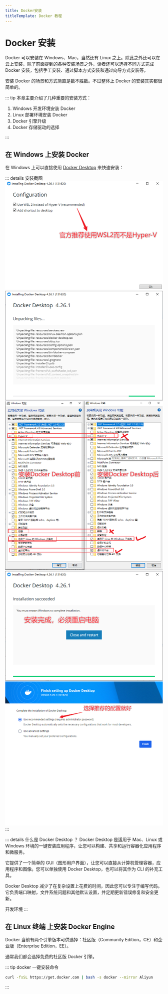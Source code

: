 ```yaml
---
title: Docker安装
titleTemplate: Docker 教程
---
```


# Docker 安装

Docker 可以安装在 Windows、Mac，当然还有 Linux 之上。除此之外还可以在云上安装，除了前面提到的各种安装场景之外，读者还可以选择不同方式完成 Docker 安装，包括手工安装、通过脚本方式安装和通过向导方式安装等。

安装 Docker 的场景和方式简直是数不胜数。不过整体上 Docker 的安装其实都很简单的。

::: tip 本章主要介绍了几种重要的安装方式：

1. Windows 开发环境安装 Docker
2. Linux 部署环境安装 Docker
3. Docker 引擎升级
4. Docker 存储驱动的选择

:::

## 在 Windows 上安装 Docker

在 Windows 上可以直接使用 [Docker Desktop](https://docs.docker.com/desktop/install/windows-install/) 来快速安装：

::: details 安装截图
![](/assets/docker/004.png)
![](/assets/docker/005.png)
![](/assets/docker/006.png)
![](/assets/docker/007.png)
![](/assets/docker/008.png)
:::

::: details 什么是 Docker Desktop ？
Docker Desktop 是适用于 Mac、Linux 或 Windows 环境的一键安装应用程序，让您可以构建、共享和运行容器化应用程序和微服务。

它提供了一个简单的 GUI（图形用户界面），让您可以直接从计算机管理容器，应用程序和图像。您可以单独使用 Docker Desktop，也可以将其作为 CLI 的补充工具。

Docker Desktop 减少了在复杂设置上花费的时间，因此您可以专注于编写代码。它负责端口映射，文件系统问题和其他默认设置，并定期更新错误修复和安全更新。

开发环境
:::

## 在 Linux 终端 上安装 Docker Engine

Docker 当前有两个引擎版本可供选择：社区版（Community Edition，CE）和企业版（Enterprise Edition，EE）。

通常我们都会选择免费的社区版 Docker 引擎。

::: tip docker 一键安装命令

```bash
curl -fsSL https://get.docker.com | bash -s docker --mirror Aliyun
```

:::
